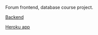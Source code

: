Forum frontend, database course project.

[Backend](https://github.com/rashemihmih/forums)

[Heroku app](https://mzforums.herokuapp.com/)
